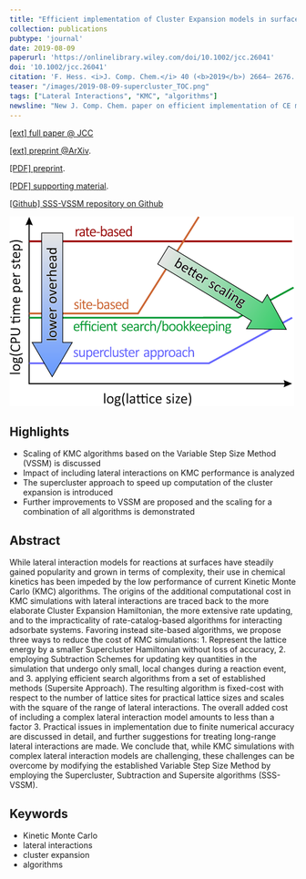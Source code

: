 ```yaml
---
title: "Efficient implementation of Cluster Expansion models in surface Kinetic Monte Carlo simulations with lateral interactions: Subtraction Schemes, Supersites and the Supercluster Contraction"
collection: publications
pubtype: 'journal'
date: 2019-08-09
paperurl: 'https://onlinelibrary.wiley.com/doi/10.1002/jcc.26041'
doi: '10.1002/jcc.26041'
citation: 'F. Hess. <i>J. Comp. Chem.</i> 40 (<b>2019</b>) 2664– 2676.'
teaser: "/images/2019-08-09-supercluster_TOC.png"
tags: ["Lateral Interactions", "KMC", "algorithms"]
newsline: "New J. Comp. Chem. paper on efficient implementation of CE models in KMC simulations"
---
```


[[ext] full paper @ JCC](https://onlinelibrary.wiley.com/doi/10.1002/jcc.26041)

[[ext] preprint @ArXiv](https://arxiv.org/abs/1908.03526).

[[PDF] preprint](/files/2019-08-09-supercluster_main.pdf).

[[PDF] supporting material](/files/2019-08-09-supercluster_supporting_material.pdf).

[[Github] SSS-VSSM repository on Github](https://github.com/hessfran/SSS-VSSM)


<img src="/images/2019-08-09-supercluster_TOC.png">

Highlights
----------
* Scaling of KMC algorithms based on the Variable Step Size Method (VSSM) is discussed
* Impact of including lateral interactions on KMC performance is analyzed
* The supercluster approach to speed up computation of the cluster expansion is introduced
* Further improvements to VSSM are proposed and the scaling for a combination of all algorithms is demonstrated

Abstract
--------
While lateral interaction models for reactions at surfaces have steadily gained popularity and grown in terms of complexity, their use in chemical kinetics has been impeded by the low performance of current Kinetic Monte Carlo (KMC) algorithms. The origins of the additional computational cost in KMC simulations with lateral interactions are traced back to the more elaborate Cluster Expansion Hamiltonian, the more extensive rate updating, and to the impracticality of rate-catalog-based algorithms for interacting adsorbate systems. Favoring instead site-based algorithms, we propose three ways to reduce the cost of KMC simulations: 1. Represent the lattice energy by a smaller Supercluster Hamiltonian without loss of accuracy, 2. employing Subtraction  Schemes for updating key quantities in the simulation that undergo only small, local changes during a reaction event, and 3. applying efficient search algorithms from a set of established methods (Supersite Approach). The resulting algorithm is fixed-cost with respect to the number of lattice sites for practical lattice sizes and scales with the square of the range of lateral interactions. The overall added cost of including a complex lateral interaction model amounts to less than a factor 3. Practical issues in implementation due to finite numerical accuracy are discussed in detail, and further suggestions for treating long-range lateral interactions are made. We conclude that, while KMC simulations with complex lateral interaction models are challenging, these challenges can be overcome by modifying the established Variable Step Size Method by employing the Supercluster, Subtraction and Supersite algorithms (SSS-VSSM).

Keywords
--------
* Kinetic Monte Carlo
* lateral interactions
* cluster expansion
* algorithms
